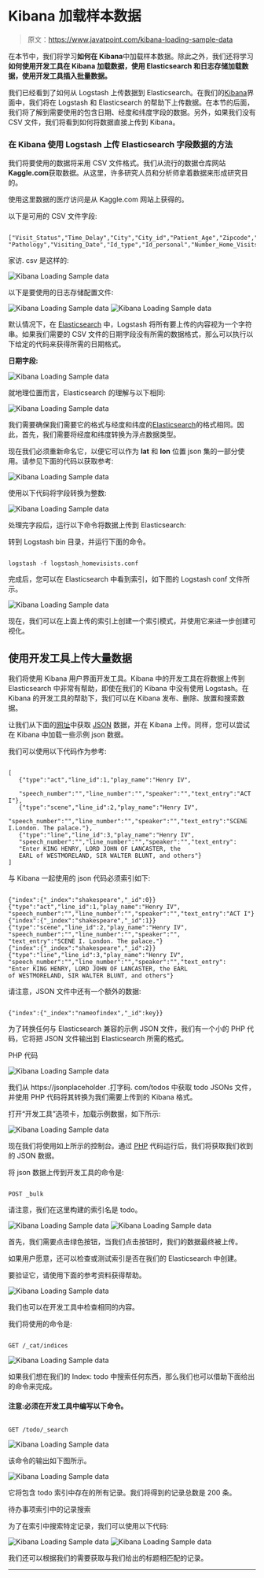 # Kibana 加载样本数据

> 原文：<https://www.javatpoint.com/kibana-loading-sample-data>

在本节中，我们将学习**如何在 Kibana**中加载样本数据。除此之外，我们还将学习**如何使用开发工具在 Kibana 加载数据，使用 Elasticsearch 和日志存储加载数据，**使用**开发工具插入批量数据。**

我们已经看到了如何从 Logstash 上传数据到 Elasticsearch。在我们的[Kibana](https://www.javatpoint.com/kibana)界面中，我们将在 Logstash 和 Elasticsearch 的帮助下上传数据。在本节的后面，我们将了解到需要使用的包含日期、经度和纬度字段的数据。另外，如果我们没有 CSV 文件，我们将看到如何将数据直接上传到 Kibana。

### 在 Kibana 使用 Logstash 上传 Elasticsearch 字段数据的方法

我们将要使用的数据将采用 CSV 文件格式。我们从流行的数据仓库网站**Kaggle.com**获取数据。从这里，许多研究人员和分析师拿着数据来形成研究目的。

使用这里数据的医疗访问是从 Kaggle.com 网站上获得的。

以下是可用的 CSV 文件字段:

```

["Visit_Status","Time_Delay","City","City_id","Patient_Age","Zipcode","Latitude","Longitude",
"Pathology","Visiting_Date","Id_type","Id_personal","Number_Home_Visits","Is_Patient_Minor","Geo_point"]

```

家访. csv 是这样的:

![Kibana Loading Sample data](img/453ccf7e41a9dec87a1cc2fdc871fb13.png)

以下是要使用的日志存储配置文件:

![Kibana Loading Sample data](img/8769f1ae97e561648b6da37f988a2e3d.png)
![Kibana Loading Sample data](img/9e550fac3c13f0bfd629d1fe36d56f9d.png)

默认情况下，在 [Elasticsearch](https://www.javatpoint.com/elasticsearch) 中，Logstash 将所有要上传的内容视为一个字符串。如果我们需要的 CSV 文件的日期字段没有所需的数据格式，那么可以执行以下给定的代码来获得所需的日期格式。

**日期字段:**

![Kibana Loading Sample data](img/9ce8d1862791d772992496dc290657ba.png)

就地理位置而言，Elasticsearch 的理解与以下相同:

![Kibana Loading Sample data](img/a3fc0f84d4e3d35d539158e8ee44feab.png)

我们需要确保我们需要它的格式与经度和纬度的[Elasticsearch](https://www.javatpoint.com/kibana-elasticsearch)的格式相同。因此，首先，我们需要将经度和纬度转换为浮点数据类型。

现在我们必须重新命名它，以便它可以作为 **lat** 和 **lon** 位置 json 集的一部分使用。请参见下面的代码以获取参考:

![Kibana Loading Sample data](img/c6d1117130bdb76313985a588cca8cd3.png)

使用以下代码将字段转换为整数:

![Kibana Loading Sample data](img/a22a1cdefcd3fa4db2e522334b1d4b88.png)

处理完字段后，运行以下命令将数据上传到 Elasticsearch:

转到 Logstash bin 目录，并运行下面的命令。

```

logstash -f logstash_homevisists.conf

```

完成后，您可以在 Elasticsearch 中看到索引，如下图的 Logstash conf 文件所示。

![Kibana Loading Sample data](img/2e37b323358e2cc27df697528928b864.png)

现在，我们可以在上面上传的索引上创建一个索引模式，并使用它来进一步创建可视化。

## 使用开发工具上传大量数据

我们将使用 Kibana 用户界面开发工具。Kibana 中的开发工具在将数据上传到 Elasticsearch 中非常有帮助，即使在我们的 Kibana 中没有使用 Logstash。在 Kibana 的开发工具的帮助下，我们可以在 Kibana 发布、删除、放置和搜索数据。

让我们从下面的[网址](https://www.javatpoint.com/url-full-form)中获取 [JSON](https://www.javatpoint.com/json-tutorial) 数据，并在 Kibana 上传。同样，您可以尝试在 Kibana 中加载一些示例 json 数据。

我们可以使用以下代码作为参考:

```

[
   {"type":"act","line_id":1,"play_name":"Henry IV", 

   "speech_number":"","line_number":"","speaker":"","text_entry":"ACT I"},
   {"type":"scene","line_id":2,"play_name":"Henry IV",
   "speech_number":"","line_number":"","speaker":"","text_entry":"SCENE I.London. The palace."},
   {"type":"line","line_id":3,"play_name":"Henry IV",
   "speech_number":"","line_number":"","speaker":"","text_entry":
   "Enter KING HENRY, LORD JOHN OF LANCASTER, the 
   EARL of WESTMORELAND, SIR WALTER BLUNT, and others"}
]

```

与 Kibana 一起使用的 json 代码必须索引如下:

```

{"index":{"_index":"shakespeare","_id":0}}
{"type":"act","line_id":1,"play_name":"Henry IV", 
"speech_number":"","line_number":"","speaker":"","text_entry":"ACT I"}
{"index":{"_index":"shakespeare","_id":1}}
{"type":"scene","line_id":2,"play_name":"Henry IV",
"speech_number":"","line_number":"","speaker":"",
"text_entry":"SCENE I. London. The palace."}
{"index":{"_index":"shakespeare","_id":2}}
{"type":"line","line_id":3,"play_name":"Henry IV",
"speech_number":"","line_number":"","speaker":"","text_entry":
"Enter KING HENRY, LORD JOHN OF LANCASTER, the EARL 
of WESTMORELAND, SIR WALTER BLUNT, and others"}

```

请注意，JSON 文件中还有一个额外的数据:

```

{"index":{"_index":"nameofindex","_id":key}}

```

为了转换任何与 Elasticsearch 兼容的示例 JSON 文件，我们有一个小的 PHP 代码，它将把 JSON 文件输出到 Elasticsearch 所需的格式。

PHP 代码

![Kibana Loading Sample data](img/0ec6b26f6d125cd8fa746d83f807d1ed.png)

我们从 https://jsonplaceholder .打字码. com/todos 中获取 todo JSONs 文件，并使用 PHP 代码将其转换为我们需要上传到的 Kibana 格式。

打开“开发工具”选项卡，加载示例数据，如下所示:

![Kibana Loading Sample data](img/ce731ae017b842e253b1a7ca0fe673f0.png)

现在我们将使用如上所示的控制台。通过 [PHP](https://www.javatpoint.com/php-tutorial) 代码运行后，我们将获取我们收到的 JSON 数据。

将 json 数据上传到开发工具的命令是:

```

POST _bulk

```

请注意，我们在这里构建的索引名是 todo。

![Kibana Loading Sample data](img/ca5d1f433d13db90dbc86fd5a2f0ecf5.png)
![Kibana Loading Sample data](img/d4b5a5cad5a39b5fac0da5040bfea3f9.png)

首先，我们需要点击绿色按钮，当我们点击按钮时，我们的数据最终被上传。

如果用户愿意，还可以检查或测试索引是否在我们的 Elasticsearch 中创建。

要验证它，请使用下面的参考资料获得帮助。

![Kibana Loading Sample data](img/a8cb15a1938fc7303aabd4ce7784a2f0.png)

我们也可以在开发工具中检查相同的内容。

我们将使用的命令是:

```

GET /_cat/indices

```

![Kibana Loading Sample data](img/be3582f21933aed3f5c4efe2f4b63cb4.png)

如果我们想在我们的 Index: todo 中搜索任何东西，那么我们也可以借助下面给出的命令来完成。

#### 注意:必须在开发工具中编写以下命令。

```

GET /todo/_search

```

![Kibana Loading Sample data](img/e908ab357dbc9c49b4c16aa45893ff66.png)

该命令的输出如下图所示。

![Kibana Loading Sample data](img/856af6d9eea4736b06154471a48ce71e.png)

它将包含 todo 索引中存在的所有记录。我们将得到的记录总数是 200 条。

待办事项索引中的记录搜索

为了在索引中搜索特定记录，我们可以使用以下代码:

![Kibana Loading Sample data](img/81e162a2c305f1a3b90aa8d3d96ca349.png)
![Kibana Loading Sample data](img/c916f0cc51e188ec7db09a4b395295c3.png)

我们还可以根据我们的需要获取与我们给出的标题相匹配的记录。

* * *